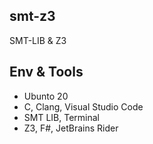 ## smt-z3
SMT-LIB &amp; Z3

## Env & Tools
- Ubunto 20
- C, Clang, Visual Studio Code
- SMT LIB, Terminal
- Z3, F#, JetBrains Rider
